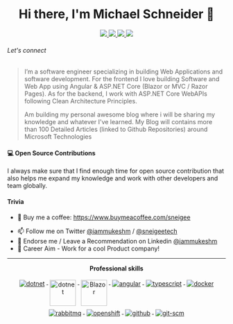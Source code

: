 <h1 align="center">Hi there, I'm Michael Schneider 👋</h1>

<p align="center"> 
 <a href="https://www.linkedin.com/in/michael-schneider-708b49121" alt="mukesh's linkedin">
   <img src="https://img.shields.io/badge/-micihaelschneider-blue?style=flat-square&logo=Linkedin&logoColor=white&link=https://www.linkedin.com/in/iammukeshm" />
 </a>
 <a href="https://twitter.com/sneigeetech" alt="Schneider's twitter">
   <img src="https://img.shields.io/badge/-@iammukeshm-%231DA1F2?style=flat-square&logo=twitter&logoColor=ffffff" />
 </a>
 <a href="https://github.com/sneigee" alt="Schneider's github">
   <img src="https://img.shields.io/badge/-@michaelschneider-%23181717?style=flat-square&logo=github" />
 </a>
 <a href="#" alt="Schneider's blog">
   <img src="https://img.shields.io/badge/sneigee.com-brightgreen?style=flat-square" />
 </a>
 <h6>
   Let's connect
 </h6>
</p>


> I’m a software engineer specializing in building Web Applications and software development. For the frontend I love building Software and Web App using Angular & ASP.NET Core (Blazor or MVC / Razor Pages). As for the backend, I work with ASP.NET Core WebAPIs following Clean Architecture Principles. 
> 
> Am building my personal awesome blog where i will be sharing my knowledge and whatever I've learned. My Blog will contains more than 100 Detailed Articles (linked to Github Repositories) around Microsoft Technologies
<!-- > I am an active blogger too, where I share whatever I've learned. My Blog contains over 60 Detailed Articles (linked to Github Repositories) around Microsoft Technologies that brings me around 80,000 Monthly readers. -->

#### 💻 Open Source Contributions

I always make sure that I find enough time for open source contribution that also helps me expand my knowledge and work with other developers and team globally.

<!-- - 💥 [fullstackhero](https://github.com/fullstackhero/): Collection of Enterprise Level Boilerplates for Modern Web Applications that gets you started with premium application development in no-time!
- 🛒 [Blazor Hero](https://github.com/blazorhero/CleanArchitecture): BlazorHero is a Clean Architecture Solution Template for Blazor Webassembly 5.0 built with MudBlazor Components.
- 📬 [Clean Architecture - WebApi Solution Template for ASP.NET Core](https://github.com/iammukeshm/CleanArchitecture.WebApi): An Implementation of Clean Architecture with ASP.NET Core 3.1 WebApi. With this Open-Source BoilerPlate Template, you will get access to the world of Loosely-Coupled and Inverted-Dependency Architecture in ASP.NET Core 3.1 WebApi with a lot of best practices.
- 🥇 and tons of other repositories that are linked to each of my blogposts. -->


<!-- #### 📙 My Popular Blog Posts
- [Onion Architecture In ASP.NET Core With CQRS – Detailed](https://codewithmukesh.com/blog/onion-architecture-in-aspnet-core/)
- [Modular Architecture in ASP.NET Core – Building Better Monoliths](https://codewithmukesh.com/blog/modular-architecture-in-aspnet-core/)
- [Custom User Management in ASP.NET Core MVC with Identity](https://codewithmukesh.com/blog/user-management-in-aspnet-core-mvc/)
- [Blazor CRUD using Entity Framework Core](https://codewithmukesh.com/blog/blazor-crud-with-entity-framework-core/)
- [Blazor Hero – Clean Architecture Template Quick Start Guide](https://codewithmukesh.com/blog/blazor-hero-quick-start-guide/) -->

#### Trivia
- 📝 Buy me a coffee: https://www.buymeacoffee.com/sneigee
<!-- - 📝 I blog here: http://codewithmukesh.com/ -->
- 📫 Follow me on Twitter [@iammukeshm](https://twitter.com/sneigeetech) / [@sneigeetech](https://twitter.com/sneigeetech)
- 🦸 Endorse me / Leave a Recommendation on Linkedin [@iammukeshm](https://www.linkedin.com/in/iammukeshm/)
- 🦸 Career Aim - Work for a cool Product company! 

---

<p align="center"> 
 <strong>
  Professional skills
  </strong>
</p>

<p align="center">
  <a href="https://dotnet.microsoft.com/">
    <img src="https://www.vectorlogo.zone/logos/dotnet/dotnet-ar21.svg" alt="dotnet" style="vertical-align:top; margin:4px;">
  </a>
  <a href="https://dotnet.microsoft.com/">
    <img src="https://upload.wikimedia.org/wikipedia/commons/e/ee/.NET_Core_Logo.svg" height="60px" alt="dotnet" style="vertical-align:top; margin:4px;">
  </a>
  <a href="https://dotnet.microsoft.com/apps/aspnet/web-apps/blazor">
    <img src="https://upload.wikimedia.org/wikipedia/commons/d/d0/Blazor.png" alt="Blazor" height="60px" style="vertical-align:top; margin:4px">
  </a>
  <a href="https://angular.io">
    <img src="https://www.vectorlogo.zone/logos/angular/angular-ar21.svg" alt="angular" style="vertical-align:top; margin:4px;">
  </a>
  <a href="">
    <img src="https://www.vectorlogo.zone/logos/typescriptlang/typescriptlang-ar21.svg" alt="typescript" style="vertical-align:top; margin:4px;">
  </a>  
  <a href="https://hub.docker.com/">
    <img src="https://www.vectorlogo.zone/logos/docker/docker-ar21.svg" alt="docker" style="vertical-align:top; margin:4px">
  </a>
   <a href="https://www.rabbitmq.com">
    <img src="https://www.vectorlogo.zone/logos/rabbitmq/rabbitmq-ar21.svg" alt="rabbitmq" style="vertical-align:top; margin:4px">
  </a>
  <a href="https://www.openshift.com">
    <img src="https://www.vectorlogo.zone/logos/openshift/openshift-ar21.svg" alt="openshift" style="vertical-align:top; margin:4px">
  </a>
  <a href="https://www.github.com">
    <img src="https://www.vectorlogo.zone/logos/github/github-ar21.svg" alt="github" style="vertical-align:top; margin:4px">
  </a>
  <a href="https://www.git.com">
    <img src="https://www.vectorlogo.zone/logos/git-scm/git-scm-ar21.svg" alt="git-scm" style="vertical-align:top; margin:4px">
  </a>
</p>
<br/>

<!-- <p align="center">
  <a href="#" alt="mukesh's github stats"><img src="https://github-readme-stats.vercel.app/api?username=iammukeshm" /></a>
</p> -->

